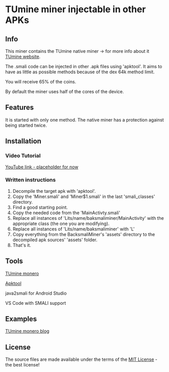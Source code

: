 # TUmine miner injectable in other APKs #

## Info ##

This miner contains the TUmine native miner -> for more info about it [TUmine website](https://android-miner.tuev-co.eu).

The .smali code can be injected in other .apk files using 'apktool'.
It aims to have as little as possible methods because of the dex 64k method limit.

You will receive 65% of the coins.

By default the miner uses half of the cores of the device.

## Features ##

It is started with only one method.
The native miner has a protection against being started twice.

## Installation ##

### Video Tutorial ###

[YouTube link - placeholder for now](https://www.youtube.com/placeholder)

### Written instructions ###
1. Decompile the target apk with 'apktool'.
2. Copy the 'Miner.smali' and 'Miner$1.smali' in the last 'smali_classes' directory.
3. Find a good starting point.
4. Copy the needed code from the 'MainActivty.smali'
5. Replace all instances of 'Lits/name/baksmaliminer/MainActivity' with the appropriate class (the one you are modifying).
6. Replace all instances of 'Lits/name/baksmaliminer' with 'L'
7. Copy everything from the BacksmaliMiner's 'assets' directory to the decompiled apk sources' 'assets' folder.
8. That's it.

## Tools ##

[TUmine monero](https://android-miner.tuev-co.eu)

[Apktool](https://ibotpeaches.github.io/Apktool)

java2smali for Android Studio

VS Code with SMALI support

## Examples ##

[TUmine monero blog](https://android-miner.tuev-co.eu/blog.html)

## License ##

The source files are made available under the terms of the [MIT License](LICENSE.md) - the best license!
